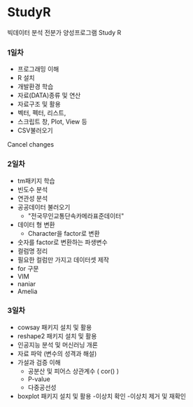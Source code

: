 # StudyR
빅데이터 분석 전분가 양성프로그램 Study R

### 1일차
 - 프로그래밍 이해
 - R 설치
 - 개발환경 학습
 - 자료(DATA)종류 및 연산
 - 자료구조 및 활용
  - 벡터, 펙터, 리스트, 
  - 스크립트 창, Plot,  View 등
 - CSV불러오기

Cancel changes
### 2일차
 - tm패키지 학습
 - 빈도수 분석
 - 연관성 분석
 - 공공데이터 불러오기
   - "전국무인교통단속카메라표준데이터"
 - 데이터 형 변환 
   - Character을 factor로 변환
  - 숫자를 factor로 변환하는 파생변수
 - 컬럼명 정리
 - 필요한 컬럼만 가지고 데이터셋 제작
 - for 구문
 - VIM
 - naniar
 - Amelia


### 3일차
 - cowsay 패키지 설치 및 활용
 - reshape2 패키지 설치 및 활용
 - 인공지능 분석 및 머신러닝 개론
 - 자료 파악 (변수의 성격과 해설)
 - 가설과 검증 이해
   - 공분산 및 피어스 상관계수 ( cor() )
   - P-value
   - 다중공선성
 - boxplot 패키지 설치 및 활용
  -이상치 확인 
  -이상치 제거 및 재확인
